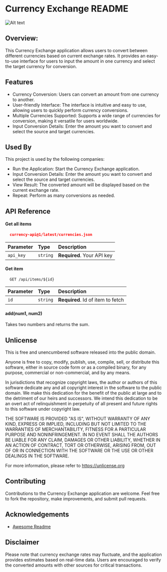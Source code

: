 
# Currency Exchange README
![Alt text](ibrahim-boran-_aUwE2DnIPg-unsplash.jpg)

## Overview:
This Currency Exchange application allows users to convert between different currencies based on current exchange rates. It provides an easy-to-use interface for users to input the amount in one currency and select the target currency for conversion. 
## Features

- Currency Conversion: Users can convert an amount from one currency to another.
- User-friendly Interface: The interface is intuitive and easy to use, allowing users to quickly perform currency conversions.
- Multiple Currencies Supported: Supports a wide range of currencies for conversion, making it versatile for users worldwide.
- Input Conversion Details: Enter the amount you want to convert and select the source and target currencies.


## Used By

This project is used by the following companies:

- Run the Application: Start the Currency Exchange application.
- Input Conversion Details: Enter the amount you want to convert and select the source and target currencies.
- View Result: The converted amount will be displayed based on the current exchange rate.
- Repeat: Perform as many conversions as needed.

## API Reference

#### Get all items

```https://cdn.jsdelivr.net/gh/fawazahmed0/currency-api@1/latest/currencies.json
  currency-api@1/latest/currencies.json
```

| Parameter | Type     | Description                |
| :-------- | :------- | :------------------------- |
| `api_key` | `string` | **Required**. Your API key |

#### Get item

```http
  GET /api/items/${id}
```

| Parameter | Type     | Description                       |
| :-------- | :------- | :-------------------------------- |
| `id`      | `string` | **Required**. Id of item to fetch |

#### add(num1, num2)

Takes two numbers and returns the sum.


## Unlicense


This is free and unencumbered software released into the public domain.

Anyone is free to copy, modify, publish, use, compile, sell, or
distribute this software, either in source code form or as a compiled
binary, for any purpose, commercial or non-commercial, and by any
means.

In jurisdictions that recognize copyright laws, the author or authors
of this software dedicate any and all copyright interest in the
software to the public domain. We make this dedication for the benefit
of the public at large and to the detriment of our heirs and
successors. We intend this dedication to be an overt act of
relinquishment in perpetuity of all present and future rights to this
software under copyright law.

THE SOFTWARE IS PROVIDED "AS IS", WITHOUT WARRANTY OF ANY KIND,
EXPRESS OR IMPLIED, INCLUDING BUT NOT LIMITED TO THE WARRANTIES OF
MERCHANTABILITY, FITNESS FOR A PARTICULAR PURPOSE AND NONINFRINGEMENT.
IN NO EVENT SHALL THE AUTHORS BE LIABLE FOR ANY CLAIM, DAMAGES OR
OTHER LIABILITY, WHETHER IN AN ACTION OF CONTRACT, TORT OR OTHERWISE,
ARISING FROM, OUT OF OR IN CONNECTION WITH THE SOFTWARE OR THE USE OR
OTHER DEALINGS IN THE SOFTWARE.

For more information, please refer to <https://unlicense.org>
## Contributing

Contributions to the Currency Exchange application are welcome. Feel free to fork the repository, make improvements, and submit pull requests.




## Acknowledgements

 - [Awesome Readme](https://github.com/fawazahmed0/currency-api/blob/1/README.md)
## Disclaimer

Please note that currency exchange rates may fluctuate, and the application provides estimates based on real-time data. Users are encouraged to verify the converted amounts with other sources for critical transactions.